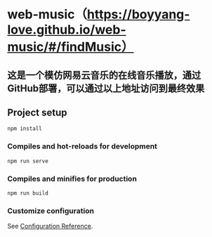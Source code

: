 # web-music（https://boyyang-love.github.io/web-music/#/findMusic）

## 这是一个模仿网易云音乐的在线音乐播放，通过GitHub部署，可以通过以上地址访问到最终效果

## Project setup
```
npm install
```

### Compiles and hot-reloads for development
```
npm run serve
```

### Compiles and minifies for production
```
npm run build
```

### Customize configuration
See [Configuration Reference](https://cli.vuejs.org/config/).
